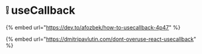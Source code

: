 # ❕ useCallback

{% embed url="https://dev.to/afozbek/how-to-usecallback-4p47" %}

{% embed url="https://dmitripavlutin.com/dont-overuse-react-usecallback" %}
